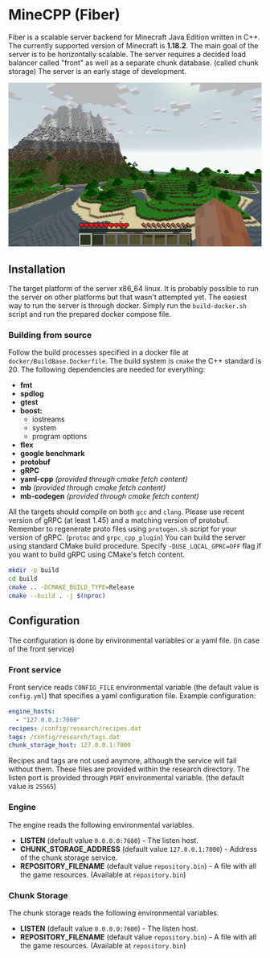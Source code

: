 # MineCPP (Fiber)

Fiber is a scalable server backend for Minecraft Java Edition written in C++.
The currently supported version of Minecraft is **1.18.2**.
The main goal of the server is to be horizontally scalable. The server requires
a decided load balancer called "front" as well as a separate chunk database. (called chunk storage)
The server is an early stage of development.

![Gameplay](gameplay.png)
 
## Installation

The target platform of the server x86_64 linux. It is probably possible to run the server on other platforms
but that wasn't attempted yet.
The easiest way to run the server is through docker. Simply run the `build-docker.sh` script and run the prepared docker
compose file.

### Building from source

Follow the build processes specified in a docker file at `docker/BuildBase.Dockerfile`.
The build system is `cmake` the C++ standard is 20. The following dependencies are needed for everything:

+ **fmt**
+ **spdlog**
+ **gtest**
+ **boost:**
    - iostreams
    - system
    - program options
+ **flex**
+ **google benchmark**
+ **protobuf**
+ **gRPC**
+ **yaml-cpp** _(provided through cmake fetch content)_
+ **mb** _(provided through cmake fetch content)_
+ **mb-codegen** _(provided through cmake fetch content)_

All the targets should compile on both `gcc` and `clang`. Please use recent version of gRPC (at least 1.45) and a matching
version of protobuf. Remember to regenerate proto files using `protogen.sh` script for your version of gRPC. (`protoc` and `grpc_cpp_plugin`)
You can build the server using standard CMake build procedure. Specify `-DUSE_LOCAL_GPRC=OFF` flag if you want to build gRPC
using CMake's fetch content.

```bash
mkdir -p build
cd build
cmake .. -DCMAKE_BUILD_TYPE=Release
cmake --build . -j $(nproc)
```

## Configuration

The configuration is done by environmental variables or a yaml file. (in case of the front service)

### Front service

Front service reads `CONFIG_FILE` environmental variable (the default value is `config.yml`)
that specifies a yaml configuration file. Example configuration:

```yaml
engine_hosts:
  - "127.0.0.1:7000"
recipes: /config/research/recipes.dat
tags: /config/research/tags.dat
chunk_storage_host: 127.0.0.1:7000
```

Recipes and tags are not used anymore, although the service will fail without them. These files are provided within
the research directory. The listen port is provided through `PORT` environmental variable. (the default value is `25565`)

### Engine

The engine reads the following environmental variables.

+ **LISTEN** (default value `0.0.0.0:7600`) - The listen host.
+ **CHUNK_STORAGE_ADDRESS** (default value `127.0.0.1:7000`) - Address of the chunk storage service.
+ **REPOSITORY_FILENAME** (default value `repository.bin`) - A file with all the game resources. (Available at `repository.bin`)

### Chunk Storage

The chunk storage reads the following environmental variables.

+ **LISTEN** (default value `0.0.0.0:7600`) - The listen host.
+ **REPOSITORY_FILENAME** (default value `repository.bin`) - A file with all the game resources. (Available at `repository.bin`)
